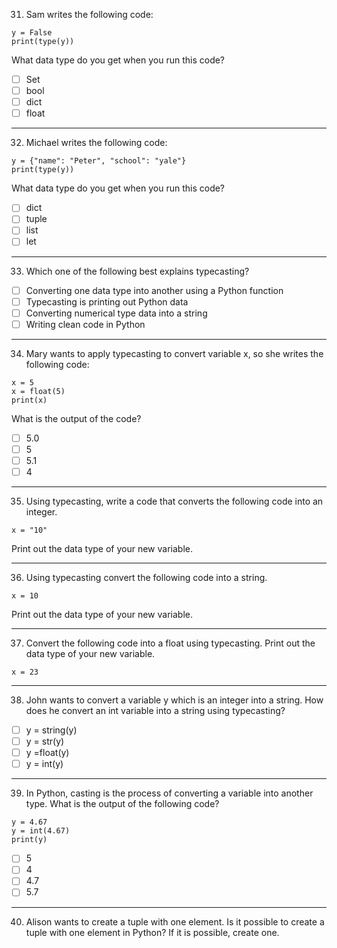 31. Sam writes the following code:
```{python}
y = False
print(type(y))
```

What data type do you get when you run this code?

- [ ] Set
- [ ] bool
- [ ] dict
- [ ] float

---

32. Michael writes the following code:
```{python}
y = {"name": "Peter", "school": "yale"}
print(type(y))
```

What data type do you get when you run this code?

- [ ] dict
- [ ] tuple
- [ ] list
- [ ] let

---

33. Which one of the following best explains typecasting?

- [ ] Converting one data type into another using a Python function
- [ ] Typecasting is printing out Python data
- [ ] Converting numerical type data into a string
- [ ] Writing clean code in Python

---

34. Mary wants to apply typecasting to convert variable x, so she writes the following code:
```{python}
x = 5
x = float(5)
print(x)
```

What is the output of the code?

- [ ] 5.0
- [ ] 5
- [ ] 5.1
- [ ] 4

---

35. Using typecasting, write a code that converts the following code into an integer.
```{python}
x = "10"
```
Print out the data type of your new variable.

---

36. Using typecasting convert the following code into a string.
```{python}
x = 10
```
Print out the data type of your new variable.

---

37. Convert the following code into a float using typecasting. Print out the data type of your new variable.
```{python}
x = 23
```

---

38. John wants to convert a variable y which is an integer into a string. How does he convert an int variable into a string
using typecasting?

- [ ] y = string(y)
- [ ] y = str(y)
- [ ] y =float(y)
- [ ] y = int(y)

---

39. In Python, casting is the process of converting a variable into another type. What is the output of the following
code?
```{python}
y = 4.67
y = int(4.67)
print(y)
```

- [ ] 5
- [ ] 4
- [ ] 4.7
- [ ] 5.7

---

40.  Alison wants to create a tuple with one element. Is it possible to create a tuple with one element in Python? If it is
possible, create one.